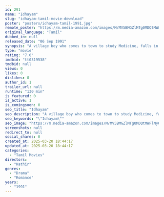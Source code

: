 ```yaml
---
id: 291
name: "Idhayam"
slug: "idhayam-tamil-movie-download"
poster: "posters/idhayam-tamil-1991.jpg"
remote_poster: "https://m.media-amazon.com/images/M/MV5BMGZlMTg0MDQtMWFlNy00MGRhLWE1OTYtNTc0ODUxZjQzMjQ0XkEyXkFqcGc@._V1_SX300.jpg"
original_language: "Tamil"
dubbed_in: null
released_date: "06 Sep 1991"
synopsis: "A village boy who comes to town to study Medicine, falls in love with a city girl, but never discloses his love."
type: "movie"
rating: "7.0"
imdbid: "tt0319538"
tmdbid: null
views: 0
likes: 0
dislikes: 0
author_id: 1
trailer_url: null
runtime: "130 min"
is_featured: 0
is_active: 1
is_comingsoon: 0
seo_title: "Idhayam"
seo_description: "A village boy who comes to town to study Medicine, falls in love with a city girl, but never discloses his love."
seo_keywords: "\"Idhayam\""
seo_image: "https://m.media-amazon.com/images/M/MV5BMGZlMTg0MDQtMWFlNy00MGRhLWE1OTYtNTc0ODUxZjQzMjQ0XkEyXkFqcGc@._V1_SX300.jpg"
screenshots: null
redirect_to: null
social_shares: 0
created_at: 2025-03-20 18:44:17
updated_at: 2025-03-20 18:44:17
categories:
  - "Tamil Movies"
directors:
  - "Kathir"
genres:
  - "Drama"
  - "Romance"
years:
  - "1991"
---
```

